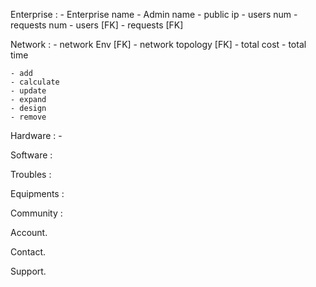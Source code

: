 Enterprise :
    - Enterprise name
    - Admin name 
    - public ip
    - users num
    - requests num
    - users [FK]
    - requests [FK]

Network : 
    - network Env [FK]
    - network topology [FK]
    - total cost
    - total time

    - add
    - calculate
    - update
    - expand
    - design
    - remove

Hardware :
    - 

Software :

Troubles :

Equipments :

Community :

Account.

Contact.

Support.